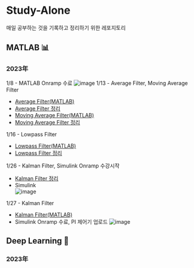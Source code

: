# Study-Alone
매일 공부하는 것을 기록하고 정리하기 위한 레포지토리

## MATLAB 📊
### 2023年
1/8 - MATLAB Onramp 수료
![image](https://user-images.githubusercontent.com/86957779/213846712-409fa8ef-368d-489a-b611-c254f5826afe.png)
1/13 - Average Filter, Moving Average Filter
* [Average Filter(MATLAB)](https://github.com/soup1997/Study-Alone/tree/origin/Matlab/Average_Filter)
* [Average Filter 정리](https://velog.io/@soup1997/%ED%8F%89%EA%B7%A0%ED%95%84%ED%84%B0)
* [Moving Average Filter(MATLAB)](https://github.com/soup1997/Study-Alone/tree/origin/Matlab/Moving_Average_Filter)
* [Moving Average Filter 정리](https://velog.io/@soup1997/Moving-Average-Filter)

1/16 - Lowpass Filter
* [Lowpass Filter(MATLAB)](https://github.com/soup1997/Study-Alone/tree/origin/Matlab/Lowpass_Filter)
* [Lowpass Filter 정리](https://velog.io/@soup1997/Lowpass-Filter)

1/26 - Kalman Filter, Simulink Onramp 수강시작
* [Kalman Filter 정리](https://velog.io/@soup1997/Linear-Kalman-Filter)
* Simulink   
![image](https://user-images.githubusercontent.com/86957779/214764816-459a8cc9-0050-488b-9d5a-309d1dfd6ee7.png)


1/27 - Kalman Filter
* [Kalman Filter(MATLAB)](https://github.com/soup1997/Study-Alone/tree/origin/Matlab)
* Simulink Onramp 수료, PI 제어기 업로드 
![image](https://user-images.githubusercontent.com/86957779/215006316-50abc521-67bf-4e90-a2b9-84f7f02cfa64.png)



## Deep Learning 🧬
### 2023年
